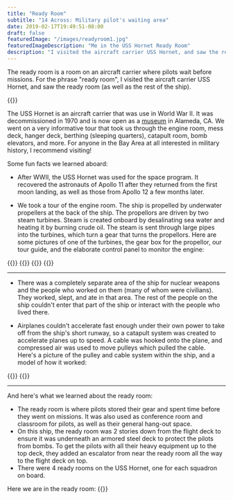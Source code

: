 ```yaml
---
title: "Ready Room"
subtitle: "14 Across: Military pilot's waiting area"
date: 2019-02-17T19:49:51-08:00
draft: false
featuredImage: "/images/readyroom1.jpg"
featuredImageDescription: "Me in the USS Hornet Ready Room"
description: "I visited the aircraft carrier USS Hornet, and saw the ready room (as well as the rest of the ship)"
---
```


The ready room is a room on an aircraft carrier where pilots wait before missions. For the phrase "ready room", I visited the aircraft carrier USS Hornet, and saw the ready room (as well as the rest of the ship).

{{<smallimg src="/images/me_and_hornet.jpg" alt="Me in front of the USS Hornet" width="400px">}}

The USS Hornet is an aircraft carrier that was use in World War II. It was decommissioned in 1970 and is now open as a [museum](https://www.uss-hornet.org/) in Alameda, CA. We went on a very informative tour that took us through the engine room, mess deck, hanger deck, berthing (sleeping quarters), catapult room, bomb elevators, and more. For anyone in the Bay Area at all interested in military history, I recommend visiting!

Some fun facts we learned aboard:

* After WWII, the USS Hornet was used for the space program. It recovered the astronauts of Apollo 11 after they returned from the first moon landing, as well as those from Apollo 12 a few months later.

* We took a tour of the engine room. The ship is propelled by underwater propellers at the back of the ship. The propellors are driven by two steam turbines. Steam is created onboard by desalinating sea water and heating it by burning crude oil. The steam is sent through large pipes into the turbines, which turn a gear that turns the propellors. Here are some pictures of one of the turbines, the gear box for the propellor, our tour guide, and the elaborate control panel to monitor the engine:

{{<smallimg src="/images/shirley.jpg" alt="" width="360px" smartfloat="left">}}
{{<smallimg src="/images/gears.jpg" alt="" width="360px" smartfloat="right">}}
{{<smallimg src="/images/tour_guide.jpg" alt="" width="360px" smartfloat="left">}}
{{<smallimg src="/images/control_panel.jpg" alt="" width="360px" smartfloat="right">}}

---

* There was a completely separate area of the ship for nuclear weapons and the people who worked on them (many of whom were civilians). They worked, slept, and ate in that area. The rest of the people on the ship couldn't enter that part of the ship or interact with the people who lived there.

* Airplanes couldn't accelerate fast enough under their own power to take off from the ship's short runway, so a catapult system was created to accelerate planes up to speed. A cable was hooked onto the plane, and compressed air was used to move pulleys which pulled the cable. Here's a picture of the pulley and cable system within the ship, and a model of how it worked:

{{<smallimg src="/images/cat.jpg" alt="" width="301px" smartfloat="left">}}
{{<smallimg src="/images/cat_model.jpg" alt="" width="417px" smartfloat="right">}}

---

And here's what we learned about the ready room:

* The ready room is where pilots stored their gear and spent time before they went on missions. It was also used as conference room and classroom for pilots, as well as their general hang-out space.
* On this ship, the ready room was 2 stories down from the flight deck to ensure it was underneath an armored steel deck to protect the pilots from bombs. To get the pilots with all their heavy equipment up to the top deck, they added an escalator from near the ready room all the way to the flight deck on top.
* There were 4 ready rooms on the USS Hornet, one for each squadron on board.

Here we are in the ready room:
{{<smallimg src="/images/hornet_group2.jpg" alt="" width="600px">}}


